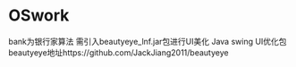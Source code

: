 # OSwork
bank为银行家算法
需引入beautyeye_lnf.jar包进行UI美化
Java swing UI优化包beautyeye地址https://github.com/JackJiang2011/beautyeye
